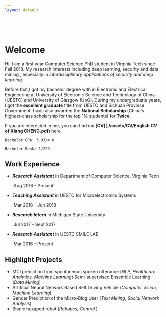 ```yaml
---
layout: default
---
```


<br/><br/>

# Welcome

Hi, I am a first year Computer Science PhD student in Virginia Tech since Fall 2018. My research interests including deep learning, security and data mining , especially in *interdisciplinary applications of security and deep learning*. 

Before that,I got my bachelor degree with in Electronic and Electrical Engineering at University of Electronic Science and Technology of China (UESTC) and University of Glasgow (UoG). During my undergraduate years, I got the **excellent graduate** title from UESTC and Sichuan Province Government.  I was also awarded the **National Scholarship** (China's highest-class scholarship for the top 1% students) for **Twice**. 

 If you are interested in me, you can find my **[CV](./assets/CV/English CV of Xiang CHENG.pdf)** here. 



`Bachelor GPA: 3.93/4.0` 

`Bachelor Rank: 1/229`



## Work Experience 

- ***Research Assistant*** in Department of Computer Science, Virginia Tech 

  ​	Aug 2018 - Present

- ***Teaching Assistant***  in UESTC for Microelectronics Systems

  ​	Mar 2018 - Jun 2018

- ***Research Intern***  in Michigan State University

  ​	Jul 2017 - Sept 2017

- ***Research Assistant*** in UESTC SMILE LAB

  ​	Mar 2016 - Present



## Highlight Projects

- MCI prediction from spontaneous spoken utterance (*NLP, Healthcare Analytics, Machine Learning*)
	 Semi-supervised Ensemble Learning (*Data Mining*)	
- Artificial Neural Network Based Self Driving Vehicle (*Computer Vision, Machine Learning*)
- Gender Prediction of the Micro-Blog User (*Text Mining, Social Network Analysis*)
- Bionic hexapod robot (*Robotics, Control* )

